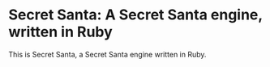 # Secret Santa: A Secret Santa engine, written in Ruby

This is Secret Santa, a Secret Santa engine written in Ruby.
